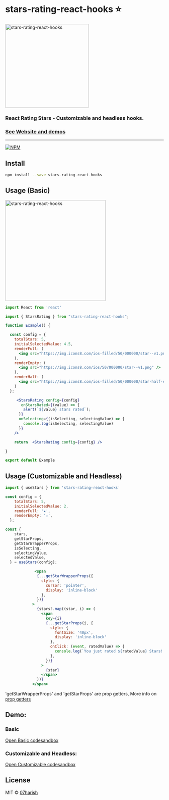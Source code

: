 # stars-rating-react-hooks ⭐️
<img width="265" alt="stars-rating-react-hooks" src="https://user-images.githubusercontent.com/27046938/111029678-f390b180-8423-11eb-9497-e8ab2e797686.png">

### React Rating Stars - Customizable and headless hooks.

### [See Website and demos](https://stars-rating-react-hooks.netlify.app/)

***
[![NPM](https://img.shields.io/npm/v/stars-rating-react-hooks.svg)](https://www.npmjs.com/package/stars-rating-react-hooks)

## Install

```bash
npm install --save stars-rating-react-hooks
```

## Usage (Basic)

<img width="319" alt="stars-rating-react-hooks" src="https://user-images.githubusercontent.com/27046938/111029635-bd533200-8423-11eb-9160-6acc095ec140.png">

```jsx
import React from 'react'

import { StarsRating } from "stars-rating-react-hooks";

function Example() {

  const config = {
    totalStars: 5,
    initialSelectedValue: 4.5,
    renderFull: (
      <img src="https://img.icons8.com/ios-filled/50/000000/star--v1.png" />
    ),
    renderEmpty: (
      <img src="https://img.icons8.com/ios/50/000000/star--v1.png" />
    ),
    renderHalf: (
      <img src="https://img.icons8.com/ios-filled/50/000000/star-half-empty.png" />
    )
  };

     <StarsRating config={config}
       onStarsRated={(value) => {
        alert(`${value} stars rated`);
      }}
      onSelecting={(isSelecting, selectingValue) => {
        console.log(isSelecting, selectingValue)
      }} 
    />

    return  <StarsRating config={config} />

}

export default Example

```
## Usage (Customizable and Headless)


```jsx
import { useStars } from 'stars-rating-react-hooks'

const config = {
    totalStars: 5,
    initialSelectedValue: 2,
    renderFull: '★',
    renderEmpty: '☆',
  };

const {
    stars,
    getStarProps,
    getStarWrapperProps,
    isSelecting,
    selectingValue,
    selectedValue,
  } = useStars(config);

             <span
              {...getStarWrapperProps({
                style: {
                  cursor: 'pointer',
                  display: 'inline-block'
                },
              })}
            >
              {stars?.map((star, i) => (
                <span
                  key={i}
                  {...getStarProps(i, {
                    style: {
                      fontSize: '40px',
                      display: 'inline-block'
                    },
                    onClick: (event, ratedValue) => {
                      console.log(`You just rated ${ratedValue} Stars!!`);
                    },
                  })}
                >
                  {star}
                </span>
              ))}
            </span>

  ```

'getStarWrapperProps' and 'getStarProps' are prop getters, More info on [prop getters](https://kentcdodds.com/blog/how-to-give-rendering-control-to-users-with-prop-getters)

## Demo:

### Basic
[Open Basic codesandbox](https://codesandbox.io/s/stars-rating-react-hooks-c936v?file=/src/App.js)

### Customizable and Headless:

[Open Customizable codesandbox](
https://codesandbox.io/s/stars-rating-react-hooksadvanced-7xnuw?file=/src/App.js)


## License

MIT © [07harish](https://github.com/07harish)
